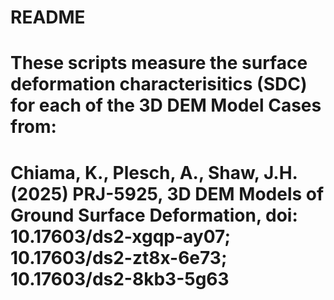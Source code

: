# README
# These scripts measure the surface deformation characterisitics (SDC) for each of the 3D DEM Model Cases from: 
# Chiama, K., Plesch, A., Shaw, J.H. (2025) PRJ-5925, 3D DEM Models of Ground Surface Deformation, doi: 10.17603/ds2-xgqp-ay07; 10.17603/ds2-zt8x-6e73; 10.17603/ds2-8kb3-5g63
